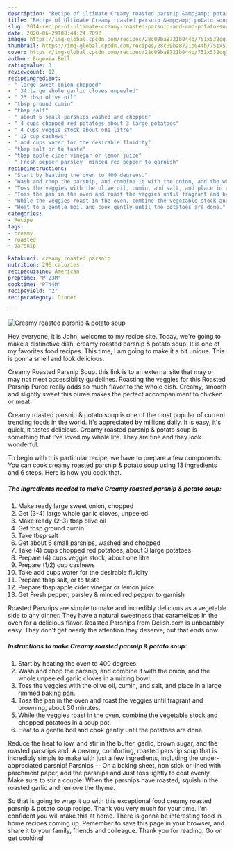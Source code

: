 ```yaml
---
description: "Recipe of Ultimate Creamy roasted parsnip &amp;amp; potato soup"
title: "Recipe of Ultimate Creamy roasted parsnip &amp;amp; potato soup"
slug: 2014-recipe-of-ultimate-creamy-roasted-parsnip-and-amp-potato-soup
date: 2020-06-29T08:44:24.709Z
image: https://img-global.cpcdn.com/recipes/28c09ba8721b044b/751x532cq70/creamy-roasted-parsnip-potato-soup-recipe-main-photo.jpg
thumbnail: https://img-global.cpcdn.com/recipes/28c09ba8721b044b/751x532cq70/creamy-roasted-parsnip-potato-soup-recipe-main-photo.jpg
cover: https://img-global.cpcdn.com/recipes/28c09ba8721b044b/751x532cq70/creamy-roasted-parsnip-potato-soup-recipe-main-photo.jpg
author: Eugenia Bell
ratingvalue: 3
reviewcount: 12
recipeingredient:
- " large sweet onion chopped"
- " 34 large whole garlic cloves unpeeled"
- " 23 tbsp olive oil"
- "tbsp ground cumin"
- "tbsp salt"
- " about 6 small parsnips washed and chopped"
- " 4 cups chopped red potatoes about 3 large potatoes"
- " 4 cups veggie stock about one litre"
- " 12 cup cashews"
- " add cups water for the desirable fluidity"
- "tbsp salt or to taste"
- "tbsp apple cider vinegar or lemon juice"
- " Fresh pepper parsley  minced red pepper to garnish"
recipeinstructions:
- "Start by heating the oven to 400 degrees."
- "Wash and chop the parsnip, and combine it with the onion, and the whole unpeeled garlic cloves in a mixing bowl."
- "Toss the veggies with the olive oil, cumin, and salt, and place in a large rimmed baking pan."
- "Toss the pan in the oven and roast the veggies until fragrant and browning, about 30 minutes."
- "While the veggies roast in the oven, combine the vegetable stock and chopped potatoes in a soup pot."
- "Heat to a gentle boil and cook gently until the potatoes are done."
categories:
- Recipe
tags:
- creamy
- roasted
- parsnip

katakunci: creamy roasted parsnip 
nutrition: 296 calories
recipecuisine: American
preptime: "PT23M"
cooktime: "PT44M"
recipeyield: "2"
recipecategory: Dinner

---
```



![Creamy roasted parsnip &amp; potato soup](https://img-global.cpcdn.com/recipes/28c09ba8721b044b/751x532cq70/creamy-roasted-parsnip-potato-soup-recipe-main-photo.jpg)

Hey everyone, it is John, welcome to my recipe site. Today, we're going to make a distinctive dish, creamy roasted parsnip &amp; potato soup. It is one of my favorites food recipes. This time, I am going to make it a bit unique. This is gonna smell and look delicious.

Creamy Roasted Parsnip Soup. this link is to an external site that may or may not meet accessibility guidelines. Roasting the veggies for this Roasted Parsnip Puree really adds so much flavor to the whole dish. Creamy, smooth and slightly sweet this puree makes the perfect accompaniment to chicken or meat.

Creamy roasted parsnip &amp; potato soup is one of the most popular of current trending foods in the world. It's appreciated by millions daily. It is easy, it's quick, it tastes delicious. Creamy roasted parsnip &amp; potato soup is something that I've loved my whole life. They are fine and they look wonderful.


To begin with this particular recipe, we have to prepare a few components. You can cook creamy roasted parsnip &amp; potato soup using 13 ingredients and 6 steps. Here is how you cook that.

<!--inarticleads1-->

##### The ingredients needed to make Creamy roasted parsnip &amp; potato soup:

1. Make ready  large sweet onion, chopped
1. Get  (3-4) large whole garlic cloves, unpeeled
1. Make ready  (2-3) tbsp olive oil
1. Get tbsp ground cumin
1. Take tbsp salt
1. Get  about 6 small parsnips, washed and chopped
1. Take  (4) cups chopped red potatoes, about 3 large potatoes
1. Prepare  (4) cups veggie stock, about one litre
1. Prepare  (1/2) cup cashews
1. Take  add cups water for the desirable fluidity
1. Prepare tbsp salt, or to taste
1. Prepare tbsp apple cider vinegar or lemon juice
1. Get  Fresh pepper, parsley &amp; minced red pepper to garnish


Roasted Parsnips are simple to make and incredibly delicious as a vegetable side to any dinner. They have a natural sweetness that caramelizes in the oven for a delicious flavor. Roasted Parsnips from Delish.com is unbeatably easy. They don&#39;t get nearly the attention they deserve, but that ends now. 

<!--inarticleads2-->

##### Instructions to make Creamy roasted parsnip &amp; potato soup:

1. Start by heating the oven to 400 degrees.
1. Wash and chop the parsnip, and combine it with the onion, and the whole unpeeled garlic cloves in a mixing bowl.
1. Toss the veggies with the olive oil, cumin, and salt, and place in a large rimmed baking pan.
1. Toss the pan in the oven and roast the veggies until fragrant and browning, about 30 minutes.
1. While the veggies roast in the oven, combine the vegetable stock and chopped potatoes in a soup pot.
1. Heat to a gentle boil and cook gently until the potatoes are done.


Reduce the heat to low, and stir in the butter, garlic, brown sugar, and the roasted parsnips and. A creamy, comforting, roasted parsnip soup that is incredibly simple to make with just a few ingredients, including the under-appreciated parsnip! Parsnips -- On a baking sheet, non stick or lined with parchment paper, add the parsnips and Just toss lightly to coat evenly. Make sure to stir a couple. When the parsnips have roasted, squish in the roasted garlic and remove the thyme. 

So that is going to wrap it up with this exceptional food creamy roasted parsnip &amp; potato soup recipe. Thank you very much for your time. I'm confident you will make this at home. There is gonna be interesting food in home recipes coming up. Remember to save this page in your browser, and share it to your family, friends and colleague. Thank you for reading. Go on get cooking!
